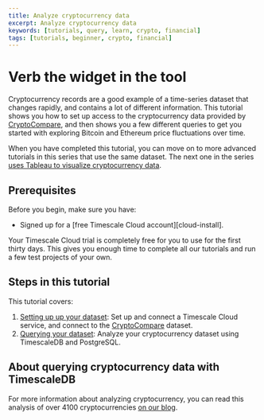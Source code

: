```yaml
---
title: Analyze cryptocurrency data
excerpt: Analyze cryptocurrency data
keywords: [tutorials, query, learn, crypto, financial]
tags: [tutorials, beginner, crypto, financial]
---
```


# Verb the widget in the tool

Cryptocurrency records are a good example of a time-series dataset that changes
rapidly, and contains a lot of different information. This tutorial shows you
how to set up access to the cryptocurrency data provided by
[CryptoCompare][cryptocompare], and then shows you a few different queries to
get you started with exploring Bitcoin and Ethereum price fluctuations over time.

When you have completed this tutorial, you can move on to more advanced
tutorials in this series that use the same dataset. The next one in the series
[uses Tableau to visualize cryptocurrency data][tutorial-tableau].

## Prerequisites

Before you begin, make sure you have:

*   Signed up for a [free Timescale Cloud account][cloud-install].

<highlight type="cloud" header="Run all tutorials free" button="Try for free">
Your Timescale Cloud trial is completely free for you to use for the first
thirty days. This gives you enough time to complete all our tutorials and run
a few test projects of your own.
</highlight>

## Steps in this tutorial

This tutorial covers:

1.  [Setting up up your dataset][dataset-crypto]: Set up and connect a Timescale
    Cloud service, and connect to the [CryptoCompare][cryptocompare] dataset.
2.  [Querying your dataset][query-crypto]: Analyze your cryptocurrency dataset
    using TimescaleDB and PostgreSQL.

## About querying cryptocurrency data with TimescaleDB

For more information about analyzing cryptocurrency, you can read
this analysis of over 4100 cryptocurrencies [on our blog][crypto-blog].

[install-docs]: install/:currentVersion:/
[psql]: timescaledb/:currentVersion:/how-to-guides/connecting/
[dataset-crypto]: /timescaledb/tutorials/analyze_crypto/dataset-crypto/
[query-crypto]: /timescaledb/tutorials/analyze_crypto/query-crypto/
[crypto-blog]: https://blog.timescale.com/blog/analyzing-bitcoin-ethereum-and-4100-other-cryptocurrencies-using-postgresql-and-timescaledb/
[cryptocompare]: https://www.cryptocompare.com
[tutorial-tableau]: /timescaledb/:currentVersion:/tutorials/visualize-with-tableau/
